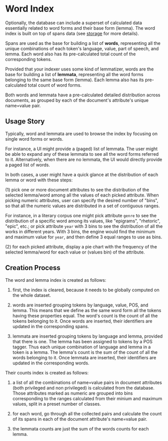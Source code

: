 # Word Index

Optionally, the database can include a superset of calculated data essentially related to word forms and their base form (lemma). The word index is built on top of spans data (see [storage](storage.md) for more details).

Spans are used as the base for building a list of **words**, representing all the unique combinations of each token's language, value, part of speech, and lemma. Each word also has its pre-calculated total count of the corresponding tokens.

Provided that your indexer uses some kind of lemmatizer, words are the base for building a list of **lemmata**, representing all the word forms belonging to the same base form (lemma). Each lemma also has its pre-calculated total count of word forms.

Both words and lemmata have a pre-calculated detailed distribution across documents, as grouped by each of the document's attribute's unique name=value pair.

## Usage Story

Typically, word and lemmata are used to browse the index by focusing on single word forms or words.

For instance, a UI might provide a (paged) list of lemmata. The user might be able to expand any of these lemmata to see all the word forms referred to it. Alternatively, when there are no lemmata, the UI would directly provide a paged list of words.

In both cases, a user might have a quick glance at the distribution of each lemma or word with these steps:

(1) pick one or more document attributes to see the distribution of the selected lemma/word among all the values of each picked attribute. When picking numeric attributes, user can specify the desired number of "bins", so that all the numeric values are distributed in a set of contiguous ranges.

For instance, in a literary corpus one might pick attribute `genre` to see the distribution of a specific word among its values, like "epigrams", "rhetoric", "epic", etc.; or pick attribute `year` with 3 bins to see the distribution of all the works in different years. With 3 bins, the engine would find the minimum and maximum value for `year`, and then define 3 equal ranges to use as bins.

(2) for each picked attribute, display a pie chart with the frequency of the selected lemma/word for each value or (values bin) of the attribute.

## Creation Process

The word and lemma index is created as follows:

1. first, the index is cleared, because it needs to be globally computed on the whole dataset.

2. words are inserted grouping tokens by language, value, POS, and lemma. This means that we define as the same word form all the tokens having these properties equal. The word's count is the count of all the tokens belonging to it. Once words are inserted, their identifiers are updated in the corresponding spans.

3. lemmata are inserted grouping tokens by language and lemma, provided that there is one. The lemma has been assigned to tokens by a POS tagger. Thus each unique combination of language and lemma in a token is a lemma. The lemma's count is the sum of the count of all the words belonging to it. Once lemmata are inserted, their identifiers are updated in the corresponding words.

Their counts index is created as follows:

1. a list of all the combinations of name=value pairs in document attributes (both privileged and non privileged) is calculated from the database. Those attributes marked as numeric are grouped into bins corresponding to the ranges calculated from their minium and maximum values, split in a preset number of classes.

2. for each word, go through all the collected pairs and calculate the count of its spans in each of the document attribute's name=value pair.

3. the lemmata counts are just the sum of the words counts for each lemma.
